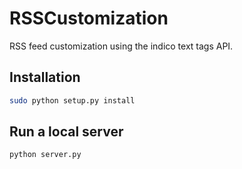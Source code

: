 RSSCustomization
================

RSS feed customization using the indico text tags API.

Installation
------------

```bash
sudo python setup.py install
```

Run a local server
------------------
```
python server.py
```
